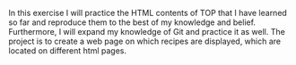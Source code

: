 In this exercise I will practice the HTML contents of TOP that I have learned so far and reproduce them to the best of my knowledge and belief. Furthermore, I will expand my knowledge of Git and practice it as well. 
The project is to create a web page on which recipes are displayed, which are located on different html pages.
